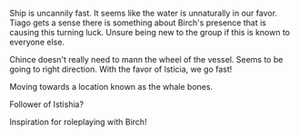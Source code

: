 Ship is uncannily fast. It seems like the water is unnaturally in our favor.  Tiago gets a sense there is something about Birch's presence that is causing this turning luck.  Unsure being new to the group if this is known to everyone else.

Chince doesn't really need to mann the wheel of the vessel.  Seems to be going to right direction.  With the favor of Isticia, we go fast!

Moving towards a location known as the whale bones.  

Follower of Istishia?  

Inspiration for roleplaying with Birch!